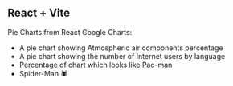 ## React + Vite

Pie Charts from React Google Charts:
- A pie chart showing Atmospheric air components percentage
- A pie chart showing the number of Internet users by language
- Percentage of chart which looks like Pac-man
- Spider-Man :spider:


